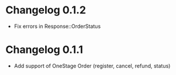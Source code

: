 # Changelog 0.1.2
- Fix errors in Response::OrderStatus

# Changelog 0.1.1
- Add support of OneStage Order (register, cancel, refund, status)
